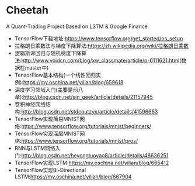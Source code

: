 # Cheetah
A Quant-Trading Project Based on LSTM &amp; Google Finance

* TensorFlow下载地址:<https://www.tensorflow.org/get_started/os_setup>
* 拉格朗日乘数法与梯度下降算法:<https://zh.wikipedia.org/wiki/拉格朗日乘数>
* 逻辑斯谛回归与随机梯度下降算法:<http://www.voidcn.com/blog/xw_classmate/article/p-6111621.html>(数据在master中)
* TensorFlow基本结构(一个线性回归实例):<https://my.oschina.net/yilian/blog/659618>
* 深度学习邻域入门(主要是前八章):<http://blog.csdn.net/sin_geek/article/details/21157945>
* 卷积神经网络结构:<http://blog.csdn.net/stdcoutzyx/article/details/41596663>
* TensorFlow实现简易MNIST网络:<https://www.tensorflow.org/tutorials/mnist/beginners/>
* TensorFlow实现深层MNIST网络:<https://www.tensorflow.org/tutorials/mnist/pros/>
* RNN与LSTM网络入门:<http://blog.csdn.net/heyongluoyao8/article/details/48636251>
* TensorFlow实现LSTM:<https://my.oschina.net/yilian/blog/665412>
* TensorFlow实现Bi-Directional LSTM:<https://my.oschina.net/yilian/blog/667904>